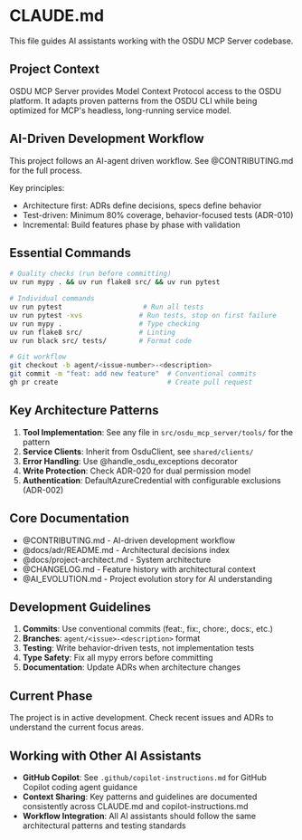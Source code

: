 # CLAUDE.md

This file guides AI assistants working with the OSDU MCP Server codebase.

## Project Context

OSDU MCP Server provides Model Context Protocol access to the OSDU platform. It adapts proven patterns from the OSDU CLI while being optimized for MCP's headless, long-running service model.

## AI-Driven Development Workflow

This project follows an AI-agent driven workflow. See @CONTRIBUTING.md for the full process.

Key principles:
- Architecture first: ADRs define decisions, specs define behavior
- Test-driven: Minimum 80% coverage, behavior-focused tests (ADR-010)
- Incremental: Build features phase by phase with validation

## Essential Commands

```bash
# Quality checks (run before committing)
uv run mypy . && uv run flake8 src/ && uv run pytest

# Individual commands
uv run pytest                    # Run all tests
uv run pytest -xvs              # Run tests, stop on first failure
uv run mypy .                   # Type checking
uv run flake8 src/              # Linting
uv run black src/ tests/        # Format code

# Git workflow
git checkout -b agent/<issue-number>-<description>
git commit -m "feat: add new feature"  # Conventional commits
gh pr create                           # Create pull request
```

## Key Architecture Patterns

1. **Tool Implementation**: See any file in `src/osdu_mcp_server/tools/` for the pattern
2. **Service Clients**: Inherit from OsduClient, see `shared/clients/`
3. **Error Handling**: Use @handle_osdu_exceptions decorator
4. **Write Protection**: Check ADR-020 for dual permission model
5. **Authentication**: DefaultAzureCredential with configurable exclusions (ADR-002)

## Core Documentation

- @CONTRIBUTING.md - AI-driven development workflow
- @docs/adr/README.md - Architectural decisions index
- @docs/project-architect.md - System architecture
- @CHANGELOG.md - Feature history with architectural context
- @AI_EVOLUTION.md - Project evolution story for AI understanding

## Development Guidelines

1. **Commits**: Use conventional commits (feat:, fix:, chore:, docs:, etc.)
2. **Branches**: `agent/<issue>-<description>` format
3. **Testing**: Write behavior-driven tests, not implementation tests
4. **Type Safety**: Fix all mypy errors before committing
5. **Documentation**: Update ADRs when architecture changes

## Current Phase

The project is in active development. Check recent issues and ADRs to understand the current focus areas.

## Working with Other AI Assistants

- **GitHub Copilot**: See `.github/copilot-instructions.md` for GitHub Copilot coding agent guidance
- **Context Sharing**: Key patterns and guidelines are documented consistently across CLAUDE.md and copilot-instructions.md
- **Workflow Integration**: All AI assistants should follow the same architectural patterns and testing standards